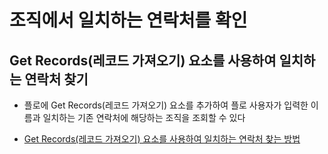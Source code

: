 # 조직에서 일치하는 연락처를 확인

## Get Records(레코드 가져오기) 요소를 사용하여 일치하는 연락처 찾기

 - 플로에 Get Records(레코드 가져오기) 요소를 추가하여 플로 사용자가 입력한 이름과 일치하는 기존 연락처에 해당하는 조직을 조회할 수 있다
  
 - [Get Records(레코드 가져오기) 요소를 사용하여 일치하는 연락처 찾는 방법](https://trailhead.salesforce.com/ko/content/learn/projects/build-a-simple-flow/check-for-a-matching-contact-in-your-org?trailmix_creator_id=strailhead&trailmix_slug=prepare-for-your-salesforce-administrator-credential)

